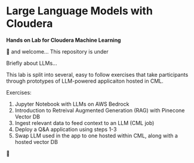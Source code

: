 # Large Language Models with Cloudera
**Hands on Lab for Cloudera Machine Learning**

:wave: and welcome... This repository is under 

Briefly about LLMs...

This lab is split into several, easy to follow exercises that take participants through prototypes of LLM-powered applicaiton hosted in CML. 

Exercises:
1. Jupyter Notebook with LLMs on AWS Bedrock
2. Introduction to Retreival Augmented Generation (RAG) with Pinecone Vector DB
3. Ingest relevant data to feed context to an LLM (CML job)
4. Deploy a Q&A application using steps 1-3
5. Swap LLM used in the app to one hosted within CML, along with a hosted vector DB

:construction: 